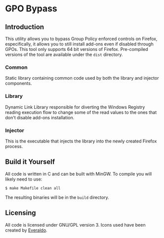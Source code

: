 # GPO Bypass
## Introduction

This utility allows you to bypass Group Policy enforced controls on Firefox, especifically, it allows you to still install add-ons even if disabled
through GPOs. This tool only supports 64 bit versions of Firefox. Pre-compiled versions of the tool are available under the `dist` directory.

### Common

Static library containing common code used by both the library and injector components.

### Library

Dynamic Link Library responsible for diverting the Windows Registry reading execution flow to change some of the read values to the ones that don't
disable add-ons installation.

### Injector

This is the executable that injects the library into the newly created Firefox process.

## Build it Yourself

All code is written in C and can be built with MinGW. To compile you will likely need to use:

```
$ make Makefile clean all
```

The resulting binaries will be in the `build` directory.

## Licensing

All code is licensed under GNU/GPL version 3. Icons used have been created by [Everaldo](http://www.everaldo.com/).

